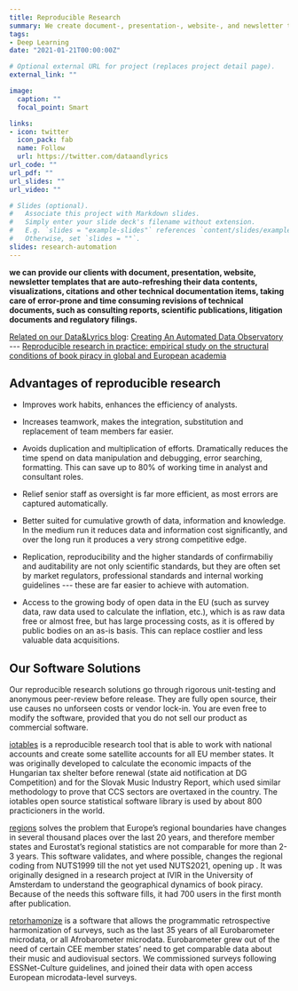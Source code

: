 ```yaml
---
title: Reproducible Research
summary: We create document-, presentation-, website-, and newsletter templates that are auto-refreshing their data contents, visualizations, citations, and other technical documentation items, taking care of error-prone and time-consuming revisions of technical documents, such as consulting reports, scientific publications, litigation documents and regulatory filings. 
tags:
- Deep Learning
date: "2021-01-21T00:00:00Z"

# Optional external URL for project (replaces project detail page).
external_link: ""

image:
  caption: ""
  focal_point: Smart

links:
- icon: twitter
  icon_pack: fab
  name: Follow
  url: https://twitter.com/dataandlyrics
url_code: ""
url_pdf: ""
url_slides: ""
url_video: ""

# Slides (optional).
#   Associate this project with Markdown slides.
#   Simply enter your slide deck's filename without extension.
#   E.g. `slides = "example-slides"` references `content/slides/example-slides.md`.
#   Otherwise, set `slides = ""`.
slides: research-automation
---
```


**we can provide our clients with document, presentation, website, newsletter templates that are auto-refreshing their data contents, visualizations, citations and other technical documentation items, taking care of error-prone and time consuming revisions of technical documents, such as consulting reports, scientific publications, litigation documents and regulatory filings.**

<span style="text-decoration:underline">Related on our Data&Lyrics blog</span>:  [Creating An Automated Data Observatory](https://dataandlyrics.com/post/2020-09-11-creating-automated-observatory/) --- [Reproducible research in practice: empirical study on the structural conditions of book piracy in global and European academia](https://dataandlyrics.com/post/2020-12-04-pirate-libraries/)

## Advantages of reproducible research

* Improves work habits, enhances the efficiency of analysts.

* Increases teamwork, makes the integration, substitution and replacement of team members far easier.

* Avoids duplication and multiplication of efforts. Dramatically reduces the time spend on data manipulation and debugging, error searching, formatting. This can save up to 80% of working time in analyst and consultant roles.

* Relief senior staff as oversight is far more efficient, as most errors are captured automatically.

* Better suited for cumulative growth of data, information and knowledge. In the medium run it reduces data and information cost significantly, and over the long run it produces a very strong competitive edge.

* Replication, reproducibility and the higher standards of confirmabiliy and auditability are not only scientific standards, but they are often set by market regulators, professional standards and internal working guidelines --- these are far easier to achieve with automation.

* Access to the growing body of open data in the EU (such as survey data, raw data used to calculate the inflation, etc.), which is as raw data free or almost free, but has large processing costs, as it is offered by public bodies on an as-is basis. This can replace costlier and less valuable data acquisitions.

## Our Software Solutions

Our reproducible research solutions go through rigorous unit-testing and anonymous peer-review before release. They are fully open source, their use causes no unforseen costs or vendor lock-in.  You are even free to modify the software, provided that you do not sell our product as commercial software.

[iotables](/software/iotables/) is a reproducible research tool that is able to work with national accounts and create some satellite accounts for all EU member states. It was originally developed to calculate the economic impacts of the Hungarian tax shelter before renewal (state aid notification at DG Competition) and for the Slovak Music Industry Report, which used similar methodology to prove that CCS sectors are overtaxed in the country. The iotables open source statistical software library is used by about 800 practicioners in the world.

[regions](/software/regions/) solves the problem that Europe’s regional boundaries have changes in several thousand places over the last 20 years, and therefore member states and Eurostat’s regional statistics are not comparable for more than 2-3 years. This software validates, and where possible, changes the regional coding from NUTS1999 till the not yet used NUTS2021, opening up . It was originally designed in a research project at IVIR in the University of Amsterdam to understand the geographical dynamics of book piracy. Because of the needs this software fills, it had 700 users in the first month after publication.

[retorhamonize](/software/iotables/) is a software that allows the programmatic retrospective harmonization of surveys, such as the last 35 years of all Eurobarometer microdata, or all Afrobarometer microdata. Eurobarometer grew out of the need of certain CEE member states’ need to get comparable data about their music and audiovisual sectors. We commissioned surveys following ESSNet-Culture guidelines, and joined their data with open access European microdata-level surveys.
